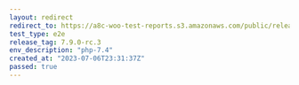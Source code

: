 ```yaml
---
layout: redirect
redirect_to: https://a8c-woo-test-reports.s3.amazonaws.com/public/release/7.9.0-rc.3/php-7.4/e2e/index.html
test_type: e2e
release_tag: 7.9.0-rc.3
env_description: "php-7.4"
created_at: "2023-07-06T23:31:37Z"
passed: true
---
```

